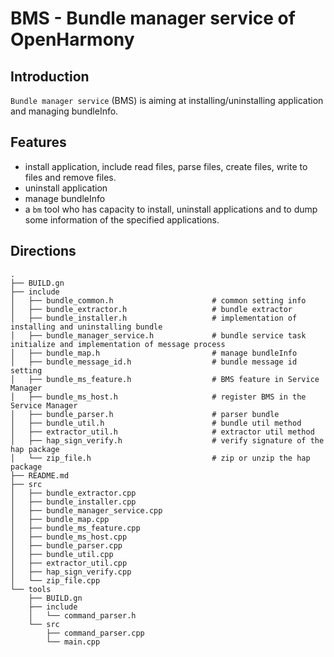 # BMS - Bundle manager service of OpenHarmony

## Introduction

`Bundle manager service` (BMS) is aiming at installing/uninstalling application and managing bundleInfo.

## Features

- install application, include read files, parse files, create files, write to files and remove files. 
- uninstall application
- manage bundleInfo
- a `bm` tool who has capacity to install, uninstall applications and to dump some information of the specified applications.

## Directions

```
.
├── BUILD.gn
├── include
│   ├── bundle_common.h                      # common setting info
│   ├── bundle_extractor.h                   # bundle extractor
│   ├── bundle_installer.h                   # implementation of installing and uninstalling bundle
│   ├── bundle_manager_service.h             # bundle service task initialize and implementation of message process
│   ├── bundle_map.h                         # manage bundleInfo
│   ├── bundle_message_id.h                  # bundle message id setting
│   ├── bundle_ms_feature.h                  # BMS feature in Service Manager
│   ├── bundle_ms_host.h                     # register BMS in the Service Manager
│   ├── bundle_parser.h                      # parser bundle
│   ├── bundle_util.h                        # bundle util method
│   ├── extractor_util.h                     # extractor util method
│   ├── hap_sign_verify.h                    # verify signature of the hap package
│   └── zip_file.h                           # zip or unzip the hap package
├── README.md
├── src
│   ├── bundle_extractor.cpp
│   ├── bundle_installer.cpp
│   ├── bundle_manager_service.cpp
│   ├── bundle_map.cpp
│   ├── bundle_ms_feature.cpp
│   ├── bundle_ms_host.cpp
│   ├── bundle_parser.cpp
│   ├── bundle_util.cpp
│   ├── extractor_util.cpp
│   ├── hap_sign_verify.cpp
│   └── zip_file.cpp
└── tools
    ├── BUILD.gn
    ├── include
    │   └── command_parser.h
    └── src
        ├── command_parser.cpp
        └── main.cpp

```